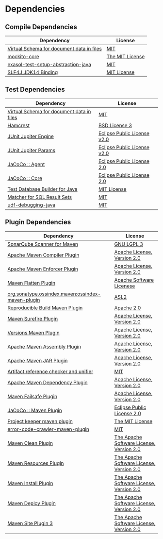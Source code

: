 <!-- @formatter:off -->
# Dependencies

## Compile Dependencies

| Dependency                                     | License              |
| ---------------------------------------------- | -------------------- |
| [Virtual Schema for document data in files][0] | [MIT][1]             |
| [mockito-core][2]                              | [The MIT License][3] |
| [exasol-test-setup-abstraction-java][4]        | [MIT][1]             |
| [SLF4J JDK14 Binding][6]                       | [MIT License][7]     |

## Test Dependencies

| Dependency                                     | License                           |
| ---------------------------------------------- | --------------------------------- |
| [Virtual Schema for document data in files][0] | [MIT][1]                          |
| [Hamcrest][10]                                 | [BSD License 3][11]               |
| [JUnit Jupiter Engine][12]                     | [Eclipse Public License v2.0][13] |
| [JUnit Jupiter Params][12]                     | [Eclipse Public License v2.0][13] |
| [JaCoCo :: Agent][16]                          | [Eclipse Public License 2.0][17]  |
| [JaCoCo :: Core][16]                           | [Eclipse Public License 2.0][17]  |
| [Test Database Builder for Java][20]           | [MIT License][21]                 |
| [Matcher for SQL Result Sets][22]              | [MIT][1]                          |
| [udf-debugging-java][24]                       | [MIT][1]                          |

## Plugin Dependencies

| Dependency                                              | License                                        |
| ------------------------------------------------------- | ---------------------------------------------- |
| [SonarQube Scanner for Maven][26]                       | [GNU LGPL 3][27]                               |
| [Apache Maven Compiler Plugin][28]                      | [Apache License, Version 2.0][29]              |
| [Apache Maven Enforcer Plugin][30]                      | [Apache License, Version 2.0][29]              |
| [Maven Flatten Plugin][32]                              | [Apache Software Licenese][33]                 |
| [org.sonatype.ossindex.maven:ossindex-maven-plugin][34] | [ASL2][33]                                     |
| [Reproducible Build Maven Plugin][36]                   | [Apache 2.0][33]                               |
| [Maven Surefire Plugin][38]                             | [Apache License, Version 2.0][29]              |
| [Versions Maven Plugin][40]                             | [Apache License, Version 2.0][29]              |
| [Apache Maven Assembly Plugin][42]                      | [Apache License, Version 2.0][29]              |
| [Apache Maven JAR Plugin][44]                           | [Apache License, Version 2.0][29]              |
| [Artifact reference checker and unifier][46]            | [MIT][1]                                       |
| [Apache Maven Dependency Plugin][48]                    | [Apache License, Version 2.0][29]              |
| [Maven Failsafe Plugin][50]                             | [Apache License, Version 2.0][29]              |
| [JaCoCo :: Maven Plugin][52]                            | [Eclipse Public License 2.0][17]               |
| [Project keeper maven plugin][54]                       | [The MIT License][55]                          |
| [error-code-crawler-maven-plugin][56]                   | [MIT][1]                                       |
| [Maven Clean Plugin][58]                                | [The Apache Software License, Version 2.0][33] |
| [Maven Resources Plugin][60]                            | [The Apache Software License, Version 2.0][33] |
| [Maven Install Plugin][62]                              | [The Apache Software License, Version 2.0][33] |
| [Maven Deploy Plugin][64]                               | [The Apache Software License, Version 2.0][33] |
| [Maven Site Plugin 3][66]                               | [The Apache Software License, Version 2.0][33] |

[16]: https://www.eclemma.org/jacoco/index.html
[0]: https://github.com/exasol/virtual-schema-common-document-files
[20]: https://github.com/exasol/test-db-builder-java/
[33]: http://www.apache.org/licenses/LICENSE-2.0.txt
[38]: https://maven.apache.org/surefire/maven-surefire-plugin/
[58]: http://maven.apache.org/plugins/maven-clean-plugin/
[1]: https://opensource.org/licenses/MIT
[2]: https://github.com/mockito/mockito
[50]: https://maven.apache.org/surefire/maven-failsafe-plugin/
[40]: http://www.mojohaus.org/versions-maven-plugin/
[54]: https://github.com/exasol/project-keeper/
[11]: http://opensource.org/licenses/BSD-3-Clause
[28]: https://maven.apache.org/plugins/maven-compiler-plugin/
[21]: https://github.com/exasol/test-db-builder-java/blob/main/LICENSE
[17]: https://www.eclipse.org/legal/epl-2.0/
[27]: http://www.gnu.org/licenses/lgpl.txt
[52]: https://www.jacoco.org/jacoco/trunk/doc/maven.html
[3]: https://github.com/mockito/mockito/blob/main/LICENSE
[22]: https://github.com/exasol/hamcrest-resultset-matcher
[36]: http://zlika.github.io/reproducible-build-maven-plugin
[48]: https://maven.apache.org/plugins/maven-dependency-plugin/
[55]: https://github.com/exasol/project-keeper/blob/main/LICENSE
[7]: http://www.opensource.org/licenses/mit-license.php
[26]: http://sonarsource.github.io/sonar-scanner-maven/
[29]: https://www.apache.org/licenses/LICENSE-2.0.txt
[30]: https://maven.apache.org/enforcer/maven-enforcer-plugin/
[13]: https://www.eclipse.org/legal/epl-v20.html
[62]: http://maven.apache.org/plugins/maven-install-plugin/
[12]: https://junit.org/junit5/
[34]: https://sonatype.github.io/ossindex-maven/maven-plugin/
[32]: https://www.mojohaus.org/flatten-maven-plugin/flatten-maven-plugin
[24]: https://github.com/exasol/udf-debugging-java
[10]: http://hamcrest.org/JavaHamcrest/
[6]: http://www.slf4j.org
[64]: http://maven.apache.org/plugins/maven-deploy-plugin/
[66]: http://maven.apache.org/plugins/maven-site-plugin/
[60]: http://maven.apache.org/plugins/maven-resources-plugin/
[46]: https://github.com/exasol/artifact-reference-checker-maven-plugin
[56]: https://github.com/exasol/error-code-crawler-maven-plugin
[4]: https://github.com/exasol/exasol-test-setup-abstraction-java
[44]: https://maven.apache.org/plugins/maven-jar-plugin/
[42]: https://maven.apache.org/plugins/maven-assembly-plugin/
